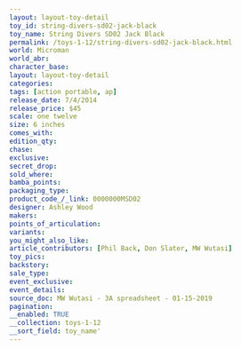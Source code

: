 ```yaml
---
layout: layout-toy-detail 
toy_id: string-divers-sd02-jack-black
toy_name: String Divers SD02 Jack Black
permalink: /toys-1-12/string-divers-sd02-jack-black.html
world: Microman
world_abr: 
character_base: 
layout: layout-toy-detail
categories: 
tags: [action portable, ap] 
release_date: 7/4/2014
release_price: $45 
scale: one twelve
size: 6 inches
comes_with: 
edition_qty: 
chase: 
exclusive: 
secret_drop: 
sold_where: 
bamba_points: 
packaging_type: 
product_code_/_link: 0000000MSD02
designer: Ashley Wood
makers: 
points_of_articulation: 
variants: 
you_might_also_like: 
article_contributors: [Phil Back, Don Slater, MW Wutasi]
toy_pics: 
backstory: 
sale_type: 
event_exclusive: 
event_details: 
source_doc: MW Wutasi - 3A spreadsheet - 01-15-2019
pagination: 
__enabled: TRUE
__collection: toys-1-12
__sort_field: toy_name'
---
```

